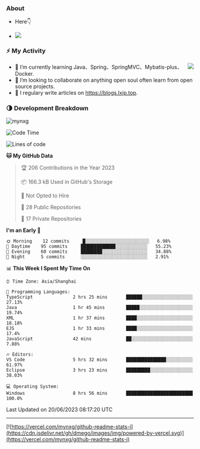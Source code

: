 
### About

- Here👇

- ![](https://komarev.com/ghpvc/?username=mynxg&color=green)
<!-- - ![](https://visitor-badge.glitch.me/badge?page_id=mynxg.mynxg) -->

### ⚡️ My Activity

<img align="right" src="https://github-readme-stats-i.vercel.app/api?username=imnxg&show_icons=true&icon_color=1573B3&hide_title=true&text_color=718096&bg_color=00000000&hide_border=true"/>

<ul>
    <li> 🌱 I’m currently learning Java、Spring、SpringMVC、Mybatis-plus、Docker.</li>
    <li> 👯 I’m looking to collaborate on anything open souI often learn from open source projects.</li>
    <li> 📝 I regulary write articles on <a href="https://blogs.lxip.top">https://blogs.lxip.top</a>.</li>
    <!-- <li> ⚡ Fun fact: I ❤️ 😻.</li> -->
</ul>

<!-- <h3>Github Activity</h3>
<p style="img{display:block;margin:0 auto;}">

[![](https://activity-graph.herokuapp.com/graph?username=mynxg&theme=tokyonight)](https://github.com/ashutosh00710/github-readme-activity-graph)
![keney's github stats](https://github-readme-stats-i.vercel.app/api?username=imnxg&show_icons=true&icon_color=1573B3)
</p> -->
### 🌗 Development Breakdown

<img src="https://komarev.com/ghpvc/?username=mynxg" alt=" mynxg" />

<!--START_SECTION:waka-->
![Code Time](http://img.shields.io/badge/Code%20Time-144%20hrs%2032%20mins-blue)

![Lines of code](https://img.shields.io/badge/From%20Hello%20World%20I%27ve%20Written-78%20Thousand%20lines%20of%20code-blue)

**🐱 My GitHub Data** 

> 🏆 206 Contributions in the Year 2023
 > 
> 📦 166.3 kB Used in GitHub's Storage 
 > 
> 🚫 Not Opted to Hire
 > 
> 📜 28 Public Repositories 
 > 
> 🔑 17 Private Repositories  
 > 
**I'm an Early 🐤** 

```text
🌞 Morning    12 commits     █░░░░░░░░░░░░░░░░░░░░░░░░   6.98% 
🌆 Daytime    95 commits     █████████████░░░░░░░░░░░░   55.23% 
🌃 Evening    60 commits     ████████░░░░░░░░░░░░░░░░░   34.88% 
🌙 Night      5 commits      ░░░░░░░░░░░░░░░░░░░░░░░░░   2.91%

```


📊 **This Week I Spent My Time On** 

```text
⌚︎ Time Zone: Asia/Shanghai

💬 Programming Languages: 
TypeScript               2 hrs 25 mins       ██████░░░░░░░░░░░░░░░░░░░   27.13% 
Java                     1 hr 45 mins        █████░░░░░░░░░░░░░░░░░░░░   19.74% 
XML                      1 hr 37 mins        ████░░░░░░░░░░░░░░░░░░░░░   18.18% 
EJS                      1 hr 33 mins        ████░░░░░░░░░░░░░░░░░░░░░   17.4% 
JavaScript               42 mins             ██░░░░░░░░░░░░░░░░░░░░░░░   7.88%

🔥 Editors: 
VS Code                  5 hrs 32 mins       ███████████████░░░░░░░░░░   61.97% 
Eclipse                  3 hrs 23 mins       █████████░░░░░░░░░░░░░░░░   38.03%

💻 Operating System: 
Windows                  8 hrs 56 mins       █████████████████████████   100.0%

```


 Last Updated on 20/06/2023 08:17:20 UTC
<!--END_SECTION:waka-->

---

[![https://vercel.com/mynxg/github-readme-stats-i](https://cdn.jsdelivr.net/gh/dmego/images/img/powered-by-vercel.svg)](https://vercel.com/mynxg/github-readme-stats-i)
